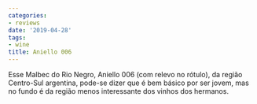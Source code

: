 ```yaml
---
categories:
- reviews
date: '2019-04-28'
tags:
- wine
title: Aniello 006
---
```


Esse Malbec do Rio Negro, Aniello 006 (com relevo no rótulo), da região Centro-Sul argentina, pode-se dizer que é bem básico por ser jovem, mas no fundo é da região menos interessante dos vinhos dos hermanos.